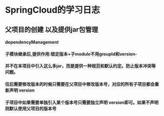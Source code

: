 # SpringCloud的学习日志
## 父项目的创建 以及提供jar包管理
#### dependencyManagement
#### 子模块继承后,提供作用:锁定版本+子module不用groupId和version-
#### 并不在本项目中引入这么多jar，而是提供一种规范和默认约定。防止版本冲突等问题。
#### 往后需要修改版本的时候只需要在父项目中修改版本号，对应的所有子项目都会重新声明 version
#### 子项目中如果需要单独引入某个版本号只需要独立声明 version即可。如果不声明则默认使用父项目的版本号